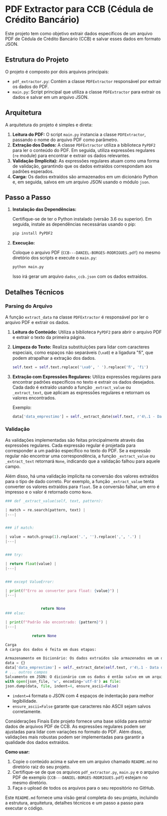 # PDF Extractor para CCB (Cédula de Crédito Bancário)

Este projeto tem como objetivo extrair dados específicos de um arquivo PDF de Cédula de Crédito Bancário (CCB) e salvar esses dados em formato JSON.

## Estrutura do Projeto

O projeto é composto por dois arquivos principais:

*   `pdf_extractor.py`: Contém a classe `PDFExtractor` responsável por extrair os dados do PDF.
*   `main.py`: Script principal que utiliza a classe `PDFExtractor` para extrair os dados e salvar em um arquivo JSON.

## Arquitetura

A arquitetura do projeto é simples e direta:

1.  **Leitura do PDF:** O script `main.py` instancia a classe `PDFExtractor`, passando o nome do arquivo PDF como parâmetro.
2.  **Extração dos Dados:** A classe `PDFExtractor` utiliza a biblioteca `PyPDF2` para ler o conteúdo do PDF. Em seguida, utiliza expressões regulares (`re` module) para encontrar e extrair os dados relevantes.
3.  **Validação (Implícita):** As expressões regulares atuam como uma forma de validação, garantindo que os dados extraídos correspondam aos padrões esperados.
4.  **Carga:** Os dados extraídos são armazenados em um dicionário Python e, em seguida, salvos em um arquivo JSON usando o módulo `json`.

## Passo a Passo

1.  **Instalação das Dependências:**

    Certifique-se de ter o Python instalado (versão 3.6 ou superior). Em seguida, instale as dependências necessárias usando o pip:

    ```bash
    pip install PyPDF2
    ```

2.  **Execução:**

    Coloque o arquivo PDF (`CCB---DANIEL-BORGES-RODRIGUES.pdf`) no mesmo diretório dos scripts e execute o `main.py`:

    ```bash
    python main.py
    ```

    Isso irá gerar um arquivo `dados_ccb.json` com os dados extraídos.

## Detalhes Técnicos

### Parsing do Arquivo

A função `extract_data` na classe `PDFExtractor` é responsável por ler o arquivo PDF e extrair os dados.

1.  **Leitura do Conteúdo:** Utiliza a biblioteca `PyPDF2` para abrir o arquivo PDF e extrair o texto da primeira página.

2.  **Limpeza do Texto:** Realiza substituições para lidar com caracteres especiais, como espaços não separáveis (`\xa0`) e a ligadura "ﬁ", que podem atrapalhar a extração dos dados.

    ```python
    self.text = self.text.replace('\xa0', ' ').replace('ﬁ', 'fi')
    ```

3.  **Extração com Expressões Regulares:** Utiliza expressões regulares para encontrar padrões específicos no texto e extrair os dados desejados. Cada dado é extraído usando a função `_extract_value` ou `_extract_text`, que aplicam as expressões regulares e retornam os valores encontrados.

    Exemplo:

    ```python
    data['data_emprestimo'] = self._extract_date(self.text, r'4\.1 - Data do empréstimo/ ?financiamento:\s*(\d{2}/\d{2}/\d{4})\.')
    ```

### Validação

As validações implementadas são feitas principalmente através das expressões regulares. Cada expressão regular é projetada para corresponder a um padrão específico no texto do PDF. Se a expressão regular não encontrar uma correspondência, a função `_extract_value` ou `_extract_text` retornará `None`, indicando que a validação falhou para aquele campo.

Além disso, há uma validação implícita na conversão dos valores extraídos para o tipo de dado correto. Por exemplo, a função `_extract_value` tenta converter os valores extraídos para `float`. Se a conversão falhar, um erro é impresso e o valor é retornado como `None`.

```python
### def _extract_value(self, text, pattern):

| match = re.search(pattern, text) |
|---|


### if match:

| value = match.group(1).replace('.', '').replace(',', '.') |
|---|


### try:

| return float(value) |
|---|


### except ValueError:

| print(f"Erro ao converter para float: {value}") |
|---|


                return None
### else:

| print(f"Padrão não encontrado: {pattern}") |
|---|

            return None

Carga
A carga dos dados é feita em duas etapas:

Armazenamento em Dicionário: Os dados extraídos são armazenados em um dicionário Python, onde as chaves são os nomes dos campos (por exemplo, data_emprestimo, valor_credito) e os valores são os dados extraídos.
data = {}
data['data_emprestimo'] = self._extract_date(self.text, r'4\.1 - Data do empréstimo/ ?financiamento:\s*(\d{2}/\d{2}/\d{4})\.')
# ... outros campos
Salvamento em JSON: O dicionário com os dados é então salvo em um arquivo JSON usando o módulo json. A função json.dump é utilizada para converter o dicionário em formato JSON e salvar no arquivo.
with open(json_file, 'w', encoding='utf-8') as file:
json.dump(data, file, indent=4, ensure_ascii=False)
```
*   `indent=4` formata o JSON com 4 espaços de indentação para melhor legibilidade.
*   `ensure_ascii=False` garante que caracteres não ASCII sejam salvos corretamente.

Considerações Finais
Este projeto fornece uma base sólida para extrair dados de arquivos PDF de CCB. As expressões regulares podem ser ajustadas para lidar com variações no formato do PDF. Além disso, validações mais robustas podem ser implementadas para garantir a qualidade dos dados extraídos.

**Como usar:**

1.  Copie o conteúdo acima e salve em um arquivo chamado `README.md` no diretório raiz do seu projeto.
2.  Certifique-se de que os arquivos `pdf_extractor.py`, `main.py` e o arquivo PDF de exemplo (`CCB---DANIEL-BORGES-RODRIGUES.pdf`) estejam no mesmo diretório.
3.  Faça o upload de todos os arquivos para o seu repositório no GitHub.

Este `README.md` fornece uma visão geral completa do seu projeto, incluindo a estrutura, arquitetura, detalhes técnicos e um passo a passo para executar o código.

